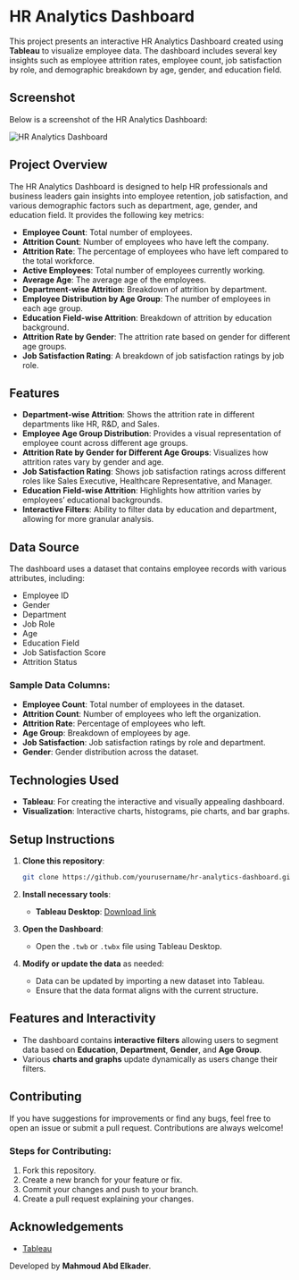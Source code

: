 
# HR Analytics Dashboard

This project presents an interactive HR Analytics Dashboard created using **Tableau** to visualize employee data. The dashboard includes several key insights such as employee attrition rates, employee count, job satisfaction by role, and demographic breakdown by age, gender, and education field.

## Screenshot

Below is a screenshot of the HR Analytics Dashboard:

![HR Analytics Dashboard](.https://github.com/MahmoudAbdElkader25/Data-Analysis/blob/main/Tableau%20%5BProjects%5D/HR%20Analytics%20Dashboard/Screens/HR%20Dashboard.jpg?raw=true)

## Project Overview

The HR Analytics Dashboard is designed to help HR professionals and business leaders gain insights into employee retention, job satisfaction, and various demographic factors such as department, age, gender, and education field. It provides the following key metrics:

- **Employee Count**: Total number of employees.
- **Attrition Count**: Number of employees who have left the company.
- **Attrition Rate**: The percentage of employees who have left compared to the total workforce.
- **Active Employees**: Total number of employees currently working.
- **Average Age**: The average age of the employees.
- **Department-wise Attrition**: Breakdown of attrition by department.
- **Employee Distribution by Age Group**: The number of employees in each age group.
- **Education Field-wise Attrition**: Breakdown of attrition by education background.
- **Attrition Rate by Gender**: The attrition rate based on gender for different age groups.
- **Job Satisfaction Rating**: A breakdown of job satisfaction ratings by job role.

## Features

- **Department-wise Attrition**: Shows the attrition rate in different departments like HR, R&D, and Sales.
- **Employee Age Group Distribution**: Provides a visual representation of employee count across different age groups.
- **Attrition Rate by Gender for Different Age Groups**: Visualizes how attrition rates vary by gender and age.
- **Job Satisfaction Rating**: Shows job satisfaction ratings across different roles like Sales Executive, Healthcare Representative, and Manager.
- **Education Field-wise Attrition**: Highlights how attrition varies by employees’ educational backgrounds.
- **Interactive Filters**: Ability to filter data by education and department, allowing for more granular analysis.

## Data Source

The dashboard uses a dataset that contains employee records with various attributes, including:

- Employee ID
- Gender
- Department
- Job Role
- Age
- Education Field
- Job Satisfaction Score
- Attrition Status

### Sample Data Columns:
- **Employee Count**: Total number of employees in the dataset.
- **Attrition Count**: Number of employees who left the organization.
- **Attrition Rate**: Percentage of employees who left.
- **Age Group**: Breakdown of employees by age.
- **Job Satisfaction**: Job satisfaction ratings by role and department.
- **Gender**: Gender distribution across the dataset.

## Technologies Used

- **Tableau**: For creating the interactive and visually appealing dashboard.
- **Visualization**: Interactive charts, histograms, pie charts, and bar graphs.

## Setup Instructions

1. **Clone this repository**:

   ```bash
   git clone https://github.com/yourusername/hr-analytics-dashboard.git
   ```

2. **Install necessary tools**:
   - **Tableau Desktop**: [Download link](https://www.tableau.com/products/desktop)

3. **Open the Dashboard**:
   - Open the `.twb` or `.twbx` file using Tableau Desktop.

4. **Modify or update the data** as needed:
   - Data can be updated by importing a new dataset into Tableau.
   - Ensure that the data format aligns with the current structure.

## Features and Interactivity

- The dashboard contains **interactive filters** allowing users to segment data based on **Education**, **Department**, **Gender**, and **Age Group**.
- Various **charts and graphs** update dynamically as users change their filters.
  
## Contributing

If you have suggestions for improvements or find any bugs, feel free to open an issue or submit a pull request. Contributions are always welcome!

### Steps for Contributing:
1. Fork this repository.
2. Create a new branch for your feature or fix.
3. Commit your changes and push to your branch.
4. Create a pull request explaining your changes.

## Acknowledgements

- [Tableau](https://www.tableau.com/)
  
Developed by **Mahmoud Abd Elkader**.
